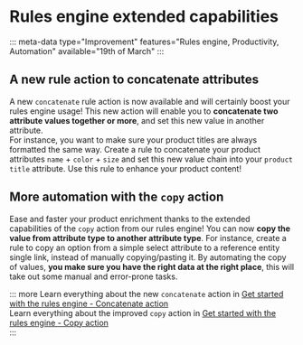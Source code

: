 # Rules engine extended capabilities
::: meta-data type="Improvement" features="Rules engine, Productivity, Automation" available="19th of March"
:::

## A new rule action to concatenate attributes
A new `concatenate` rule action is now available and will certainly boost your rules engine usage! This new action will enable you to **concatenate two attribute values together or more**, and set this new value in another attribute.   
For instance, you want to make sure your product titles are always formatted the same way. Create a rule to concatenate your product attributes `name` + `color` + `size` and set this new value chain into your `product title` attribute. Use this rule to enhance your product content!

## More automation with the `copy` action
Ease and faster your product enrichment thanks to the extended capabilities of the `copy` action from our rules engine! You can now **copy the value from attribute type to another attribute type**. For instance, create a rule to copy an option from a simple select attribute to a reference entity single link, instead of manually copying/pasting it. By automating the copy of values, **you make sure you have the right data at the right place**, this will take out some manual and error-prone tasks.

::: more
Learn everything about the new `concatenate` action in [Get started with the rules engine - Concatenate action](../articles/get-started-with-the-rules-engine.html#concatenate)   
Learn everything about the improved `copy` action in [Get started with the rules engine - Copy action](../articles/get-started-with-the-rules-engine.html#copy)  
:::
